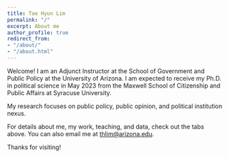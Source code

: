 ```yaml
---
title: Tae Hyun Lim
permalink: "/"
excerpt: About me
author_profile: true
redirect_from:
- "/about/"
- "/about.html"
---
```


Welcome! I am an Adjunct Instructor at the School of Government and Public Policy at the University of Arizona. I am expected to receive my Ph.D. in political science in May 2023 from the Maxwell School of Citizenship and Public Affairs at Syracuse University.

My research focuses on public policy, public opinion, and political institution nexus. 

For details about me, my work, teaching, and data, check out the tabs above. You can also email me at [thlim@arizona.edu](mailto:thlim@arizona.edu).

Thanks for visiting!
